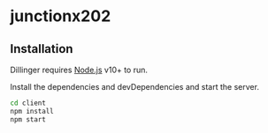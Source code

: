 # junctionx202
## Installation

Dillinger requires [Node.js](https://nodejs.org/) v10+ to run.

Install the dependencies and devDependencies and start the server.

```sh
cd client
npm install
npm start
```
